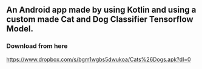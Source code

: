 ## An Android app made by using Kotlin and using a custom made Cat and Dog Classifier Tensorflow Model.
### Download from here
https://www.dropbox.com/s/bgm1wgbs5dwukoa/Cats%26Dogs.apk?dl=0
